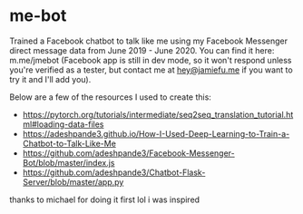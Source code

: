 # me-bot
Trained a Facebook chatbot to talk like me using my Facebook Messenger direct message data from June 2019 - June 2020. You can find it here: m.me/jmebot (Facebook app is still in dev mode, so it won't respond unless you're verified as a tester, but contact me at hey@jamiefu.me if you want to try it and I'll add you). 

Below are a few of the resources I used to create this:
- https://pytorch.org/tutorials/intermediate/seq2seq_translation_tutorial.html#loading-data-files
- https://adeshpande3.github.io/How-I-Used-Deep-Learning-to-Train-a-Chatbot-to-Talk-Like-Me
- https://github.com/adeshpande3/Facebook-Messenger-Bot/blob/master/index.js
- https://github.com/adeshpande3/Chatbot-Flask-Server/blob/master/app.py

thanks to michael for doing it first lol i was inspired

